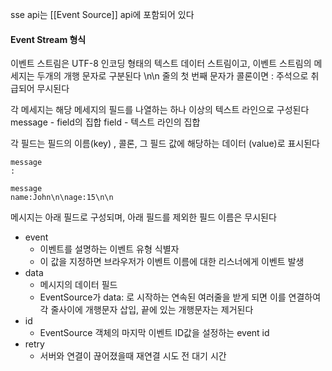 
sse api는 [[Event Source]] api에 포함되어 있다


#### Event Stream 형식

이벤트 스트림은 UTF-8 인코딩 형태의 텍스트 데이터 스트림이고,
이벤트 스트림의 메세지는 두개의 개행 문자로 구분된다 \n\n
줄의 첫 번째 문자가 콜론이면 : 주석으로 취급되어 무시된다

각 메세지는 해당 메세지의 필드를 나열하는 하나 이상의 텍스트 라인으로 구성된다
message - field의 집합
field - 텍스트 라인의 집합


각 필드는 필드의 이름(key) , 콜론, 그 필드 값에 해당하는 데이터 (value)로 표시된다

```
message
:

message
name:John\n\nage:15\n\n
```

메시지는 아래 필드로 구성되며, 아래 필드를 제외한 필드 이름은 무시된다
- event
	- 이벤트를 설명하는 이벤트 유형 식별자
	- 이 값을 지정하면 브라우저가 이벤트 이름에 대한 리스너에게 이벤트 발생
- data
	- 메시지의 데이터 필드
	- EventSource가 data: 로 시작하는 연속된 여러줄을 받게 되면 이를 연결하여 각 줄사이에 개행문자 삽입, 끝에 있는 개행문자는 제거된다
- id
	- EventSource 객체의 마지막 이벤트 ID값을 설정하는 event id
- retry
	- 서버와 연결이 끊어졌을때 재연결 시도 전 대기 시간

